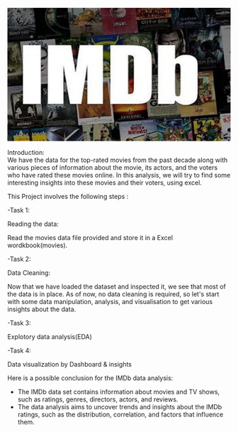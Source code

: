 <p align="center">
  <img width="600" height="300" src="OIP.jpeg">
</p>








Introduction:  
We have the data for the top-rated movies from the past decade along with various pieces of information about the movie, its actors, and the voters who have rated these movies online. In
this analysis, we will try to find some interesting insights into these movies and their voters, using excel.

This Project involves the following steps :

-Task 1:

Reading the data:

Read the movies data file provided and store it in a Excel wordkbook(movies).

-Task 2:

Data Cleaning:

Now that we have loaded the dataset and inspected it, we see that most of the data is in place. As of now, no data cleaning is required, so let's start with some data 
manipulation, analysis, and visualisation to get various insights about the data.

-Task 3:
     	
Explotory data analysis(EDA)

-Task 4:
      
Data visualization by Dashboard & insights


Here is a possible conclusion for the IMDb data analysis:

- The IMDb data set contains information about movies and TV shows, such as ratings, genres, directors, actors, and reviews.
- The data analysis aims to uncover trends and insights about the IMDb ratings, such as the distribution, correlation, and factors that influence them.


